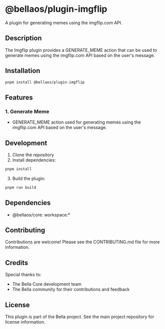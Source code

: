 # @bellaos/plugin-imgflip

A plugin for generating memes using the imgflip.com API.

## Description

The Imgflip plugin provides a GENERATE_MEME action that can be used to generate memes using the imgflip.com API based on the user's message.

## Installation

```bash
pnpm install @bellaos/plugin-imgflip
```

## Features

### 1. Generate Meme

- GENERATE_MEME action used for generating memes using the imgflip.com API based on the user's message.

## Development

1. Clone the repository
2. Install dependencies:

```bash
pnpm install
```

3. Build the plugin:

```bash
pnpm run build
```

## Dependencies

- @bellaos/core: workspace:\*

## Contributing

Contributions are welcome! Please see the CONTRIBUTING.md file for more information.

## Credits

Special thanks to:

- The Bella Core development team
- The Bella community for their contributions and feedback

## License

This plugin is part of the Bella project. See the main project repository for license information.
